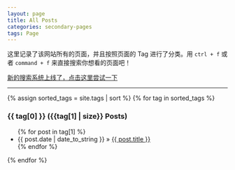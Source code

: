 ```yaml
---
layout: page
title: All Posts
categories: secondary-pages
tags: Page
---
```


这里记录了该网站所有的页面，并且按照页面的 Tag 进行了分类。用 `ctrl + f` 或者 `command + f` 来直接搜索你想看的页面吧！

<div class="notification">
  <a href="{{ site.baseurl }}/secondary-pages/2021/04/12/Search.html">新的搜索系统上线了，点击这里尝试一下</a>
</div>

---

{% assign sorted_tags = site.tags | sort %}
{% for tag in sorted_tags %}
  <h3>{{ tag[0] }} ({{tag[1] | size}} Posts)</h3>
  <ul>
    {% for post in tag[1] %}
      <li><span>{{ post.date | date_to_string }}</span> &raquo; <a href="{{ site.baseurl }}{{ post.url }}">{{ post.title }}</a></li>
    {% endfor %}
  </ul>
{% endfor %}

